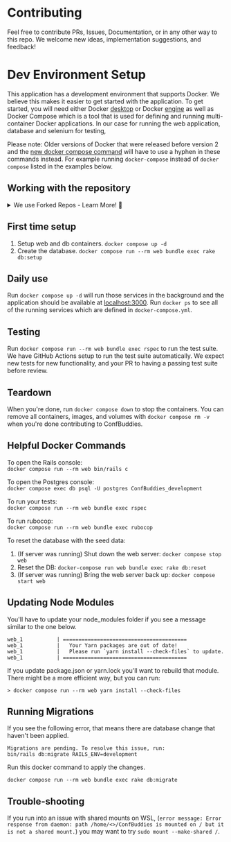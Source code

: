 # Contributing
Feel free to contribute PRs, Issues, Documentation, or in any other way to this repo. We welcome new ideas, implementation suggestions, and feedback!

# Dev Environment Setup
This application has a development environment that supports Docker. We believe this makes it easier to get started with the application.
To get started, you will need either Docker [desktop](https://docs.docker.com/desktop/#download-and-install) or Docker [engine](https://docs.docker.com/engine/install) as well as
Docker Compose which is a tool that is used for defining and running multi-container Docker applications. In our case for running the web application, database and selenium for testing,

Please note:
Older versions of Docker that were released before version 2 and the [new docker compose command](https://docs.docker.com/compose/cli-command/#compose-v2-and-the-new-docker-compose-command) will have to use a hyphen in these commands instead.
For example running `docker-compose` instead of `docker compose` listed in the examples below.

## Working with the repository
<details>
  <summary>We use Forked Repos - Learn More! 🚀</summary>

  _When contributing to the repository we use a **Fork**._

  ### Forking
  Incase you are not aware of what a fork is here is a description from the [about forks](https://docs.github.com/en/github/collaborating-with-pull-requests/working-with-forks/about-forks) resource on Github.

  > A fork is a copy of a repository that you manage. Forks let you make changes to a project without affecting the original repository. You can fetch updates from or submit changes to the original repository with pull requests.

  To fork a project all you have to do is click fork in the top right of the repository page. See image below from https://guides.github.com/activities/forking/

  ![Forking a repo](https://github-images.s3.amazonaws.com/help/bootcamp/Bootcamp-Fork.png)

  Once this is done you will have your own version of ConfBuddies in a url that looks like this `https://github.com/YOUR_USERNAME/ConfBuddies.git`. To get started on this you can clone the repository and make changes for your contributions. If you aren't sure how to do this then we recommend looking at this guide on [cloning a repository](https://docs.github.com/en/repositories/creating-and-managing-repositories/cloning-a-repository)

  ### Keeping up to date (Syncing)
  In order to keep a fork up to date we need to pull from the upstream repo which will be the original ConfBuddies repo.
  This can be setup by running `git remote add upstream https://github.com/ChaelCodes/ConfBuddies.git`

  Again if unsure please take a look at [Configuring a remote for a fork.](https://docs.github.com/en/github/collaborating-with-pull-requests/working-with-forks/configuring-a-remote-for-a-fork)

  In order to pull changes from the original repo into the fork, we need to fetch the upstream. This can be done either by the [UI on Github](https://docs.github.com/en/github/collaborating-with-pull-requests/working-with-forks/syncing-a-fork#syncing-a-fork-from-the-web-ui) or the from [within your terminal](https://docs.github.com/en/github/collaborating-with-pull-requests/working-with-forks/syncing-a-fork#syncing-a-fork-from-the-command-line).

  This can be done in 3 steps:
  - `git fetch upstream` in order to fetch the changes that have been made
  - `git checkout main` to switch to the default branch
  - `git merge upstream/main` to merge the changes from the original repository into your copy.
</details>

## First time setup
1. Setup web and db containers. `docker compose up -d`
1. Create the database. `docker compose run --rm web bundle exec rake db:setup`

## Daily use
Run `docker compose up -d` will run those services in the background and the application should be available at [localhost:3000](localhost:3000).
Run `docker ps` to see all of the running services which are defined in `docker-compose.yml`.

## Testing
Run `docker compose run --rm web bundle exec rspec` to run the test suite. We have GitHub Actions setup to run the test suite automatically. We expect new tests for new functionality, and your PR to having a passing test suite before review.

## Teardown
When you're done, run `docker compose down` to stop the containers. You can remove all containers, images, and volumes with `docker compose rm -v` when you're done contributing to ConfBuddies.

## Helpful Docker Commands
To open the Rails console:\
`docker compose run --rm web bin/rails c`

To open the Postgres console:\
`docker compose exec db psql -U postgres ConfBuddies_development`

To run your tests:\
`docker compose run --rm web bundle exec rspec`

To run rubocop:\
`docker compose run --rm web bundle exec rubocop`

To reset the database with the seed data:
1. (If server was running) Shut down the web server: `docker compose stop web`
2. Reset the DB: `docker-compose run web bundle exec rake db:reset`
3. (If server was running) Bring the web server back up: `docker compose start web`

## Updating Node Modules
You'll have to update your node_modules folder if you see a message similar to the one below.
```
web_1           | ========================================
web_1           |   Your Yarn packages are out of date!
web_1           |   Please run `yarn install --check-files` to update.
web_1           | ========================================
```

If you update package.json or yarn.lock you'll want to rebuild that module. There might be a more efficient way, but you can run:
```
> docker compose run --rm web yarn install --check-files
```

## Running Migrations
If you see the following error, that means there are database change that haven't been applied.
```
Migrations are pending. To resolve this issue, run:
bin/rails db:migrate RAILS_ENV=development
```
Run this docker command to apply the changes.
```
docker compose run --rm web bundle exec rake db:migrate
```

## Trouble-shooting
If you run into an issue with shared mounts on WSL, (`error message: Error response from daemon: path /home/<>/ConfBuddies is mounted on / but it is not a shared mount.`) you may want to try `sudo mount --make-shared /`.
